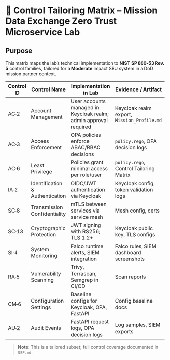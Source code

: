 # 🎯 Control Tailoring Matrix – Mission Data Exchange Zero Trust Microservice Lab

## Purpose
This matrix maps the lab’s technical implementation to **NIST SP 800‑53 Rev. 5** control families, tailored for a **Moderate** impact SBU system in a DoD mission partner context.

| Control ID | Control Name | Implementation in Lab | Evidence / Artifact |
|------------|--------------|-----------------------|---------------------|
| AC‑2 | Account Management | User accounts managed in Keycloak realm; admin approval required | Keycloak realm export, `Mission_Profile.md` |
| AC‑3 | Access Enforcement | OPA policies enforce ABAC/RBAC decisions | `policy.rego`, OPA decision logs |
| AC‑6 | Least Privilege | Policies grant minimal access per role/user | `policy.rego`, Control Tailoring Matrix |
| IA‑2 | Identification & Authentication | OIDC/JWT authentication via Keycloak | Keycloak config, token validation logs |
| SC‑8 | Transmission Confidentiality | mTLS between services via service mesh | Mesh config, certs |
| SC‑13 | Cryptographic Protection | JWT signing with RS256; TLS 1.2+ | Keycloak public key, TLS configs |
| SI‑4 | System Monitoring | Falco runtime alerts, SIEM integration | Falco rules, SIEM dashboard screenshots |
| RA‑5 | Vulnerability Scanning | Trivy, Terrascan, Semgrep in CI/CD | Scan reports |
| CM‑6 | Configuration Settings | Baseline configs for Keycloak, OPA, FastAPI | Config baseline docs |
| AU‑2 | Audit Events | FastAPI request logs, OPA decision logs | Log samples, SIEM exports |

> **Note:** This is a tailored subset; full control coverage documented in `SSP.md`.

